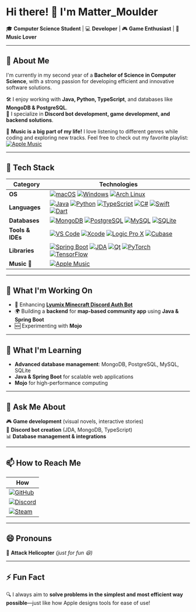 # Hi there! 👋 I'm **Matter_Moulder**  

🎓 **Computer Science Student** | 💻 **Developer** | 🎮 **Game Enthusiast** | 🎵 **Music Lover**  

---

## 🚀 About Me  
I'm currently in my second year of a **Bachelor of Science in Computer Science**, with a strong passion for developing efficient and innovative software solutions.  

🛠️ I enjoy working with **Java, Python, TypeScript**, and databases like **MongoDB & PostgreSQL**.  
🎯 I specialize in **Discord bot development, game development, and backend solutions**.  

🎵 **Music is a big part of my life!** I love listening to different genres while coding and exploring new tracks. Feel free to check out my favorite playlist:  
[![Apple Music](https://img.shields.io/badge/Apple%20Music-FA243C?style=for-the-badge&logo=apple&logoColor=white)](https://music.apple.com/ua/playlist/listening/pl.u-qxylVoXC3ryplKg)  

---

## 🔧 Tech Stack  

| **Category**       | **Technologies** |
|--------------------|-----------------|
| **OS**            | [![macOS](https://img.shields.io/badge/macOS-%23000000.svg?style=for-the-badge&logo=apple&logoColor=white)](https://www.apple.com/macos/) [![Windows](https://img.shields.io/badge/Windows-0078D6?style=for-the-badge&logo=windows&logoColor=white)](https://www.microsoft.com/windows/) [![Arch Linux](https://img.shields.io/badge/Arch%20Linux-1793D1?style=for-the-badge&logo=arch-linux&logoColor=white)](https://archlinux.org/) |
| **Languages**     | [![Java](https://img.shields.io/badge/Java-%23ED8B00.svg?style=for-the-badge&logo=openjdk&logoColor=white)](https://www.java.com/) [![Python](https://img.shields.io/badge/Python-3670A0?style=for-the-badge&logo=python&logoColor=ffdd54)](https://www.python.org/) [![TypeScript](https://img.shields.io/badge/TypeScript-%23007ACC.svg?style=for-the-badge&logo=typescript&logoColor=white)](https://www.typescriptlang.org/) [![C#](https://img.shields.io/badge/C%23-%23239120.svg?style=for-the-badge&logo=c-sharp&logoColor=white)](https://learn.microsoft.com/en-us/dotnet/csharp/) [![Swift](https://img.shields.io/badge/Swift-F54A2A?style=for-the-badge&logo=swift&logoColor=white)](https://developer.apple.com/swift/) [![Dart](https://img.shields.io/badge/Dart-%230175C2.svg?style=for-the-badge&logo=dart&logoColor=white)](https://dart.dev/) |
| **Databases**     | [![MongoDB](https://img.shields.io/badge/MongoDB-%2347A248.svg?style=for-the-badge&logo=mongodb&logoColor=white)](https://www.mongodb.com/) [![PostgreSQL](https://img.shields.io/badge/PostgreSQL-%23316192.svg?style=for-the-badge&logo=postgresql&logoColor=white)](https://www.postgresql.org/) [![MySQL](https://img.shields.io/badge/MySQL-%2300f.svg?style=for-the-badge&logo=mysql&logoColor=white)](https://www.mysql.com/) [![SQLite](https://img.shields.io/badge/SQLite-%23003B57.svg?style=for-the-badge&logo=sqlite&logoColor=white)](https://www.sqlite.org/) |
| **Tools & IDEs**  | [![VS Code](https://img.shields.io/badge/VS%20Code-007ACC?style=for-the-badge&logo=visual-studio-code&logoColor=white)](https://code.visualstudio.com/) [![Xcode](https://img.shields.io/badge/Xcode-1575F9?style=for-the-badge&logo=xcode&logoColor=white)](https://developer.apple.com/xcode/) [![Logic Pro X](https://img.shields.io/badge/Logic%20Pro%20X-000000?style=for-the-badge&logo=apple&logoColor=white)](https://www.apple.com/logic-pro/) [![Cubase](https://img.shields.io/badge/Cubase-1A1A1A?style=for-the-badge&logo=steinberg&logoColor=white)](https://www.steinberg.net/cubase/) |
| **Libraries** | [![Spring Boot](https://img.shields.io/badge/Spring%20Boot-%236DB33F.svg?style=for-the-badge&logo=spring&logoColor=white)](https://spring.io/projects/spring-boot) [![JDA](https://img.shields.io/badge/JDA-%2300843E.svg?style=for-the-badge&logo=discord&logoColor=white)](https://github.com/DV8FromTheWorld/JDA) [![Qt](https://img.shields.io/badge/Qt-%2341CD52.svg?style=for-the-badge&logo=qt&logoColor=white)](https://www.qt.io/) [![PyTorch](https://img.shields.io/badge/PyTorch-%23EE4C2C.svg?style=for-the-badge&logo=pytorch&logoColor=white)](https://pytorch.org/) [![TensorFlow](https://img.shields.io/badge/TensorFlow-%23FF6F00.svg?style=for-the-badge&logo=tensorflow&logoColor=white)](https://www.tensorflow.org/) |
| **Music 🎵**      | [![Apple Music](https://img.shields.io/badge/Apple%20Music-FA243C?style=for-the-badge&logo=apple&logoColor=white)](https://music.apple.com/ua/playlist/listening/pl.u-qxylVoXC3ryplKg) |

---

## 🔭 What I'm Working On  
- 🚀 Enhancing **[Lyumix Minecraft Discord Auth Bot](https://github.com/MatterMoulder/Lyumix-Minecraft-Discord-Auth-Bot)**  
- 🌍 Building a **backend** for **map-based community app** using **Java & Spring Boot**  
- 🆕 Experimenting with **Mojo**  

---

## 🌱 What I'm Learning  
- **Advanced database management**: MongoDB, PostgreSQL, MySQL, SQLite  
- **Java & Spring Boot** for scalable web applications  
- **Mojo** for high-performance computing  

---

## 💬 Ask Me About  
🎮 **Game development** (visual novels, interactive stories)  
🤖 **Discord bot creation** (JDA, MongoDB, TypeScript)  
📊 **Database management & integrations**  

---

## 📫 How to Reach Me  
| **How**       |
|--------------------|
|[![GitHub](https://img.shields.io/badge/GitHub-%2312100E.svg?style=for-the-badge&logo=github&logoColor=white)](https://github.com/MatterMoulder)|
|[![Discord](https://img.shields.io/badge/Discord-5865F2?style=for-the-badge&logo=discord&logoColor=white)](https://discord.gg/rUGNCSzJSG)|
|[![Steam](https://img.shields.io/badge/Steam-%23000000.svg?style=for-the-badge&logo=steam&logoColor=white)](https://steamcommunity.com/id/Matter_Moulder)|

--- 

## 😄 Pronouns  
🚁 **Attack Helicopter** _(just for fun 😆)_  

---

## ⚡ Fun Fact  
🔍 I always aim to **solve problems in the simplest and most efficient way possible**—just like how Apple designs tools for ease of use!
